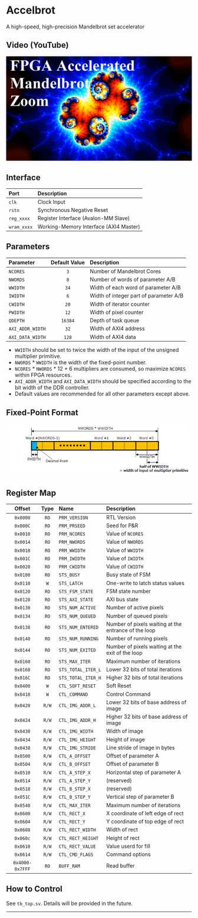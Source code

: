 # Accelbrot

A high-speed, high-precision Mandelbrot set accelerator

## Video (YouTube)

[![](img/youtube_thumb0.png)](https://youtu.be/rN9VtHJ6S8I)

## Interface

|Port|Description|
|:--|:--|
|`clk`|Clock Input|
|`rstn`|Synchronous Negative Reset|
|`reg_xxxx`|Register Interface (Avalon-MM Slave)|
|`wram_xxxx`|Working-Memory Interface (AXI4 Master)|

## Parameters

|Parameter|Default Value|Description|
|:--|:--:|:--|
|`NCORES`|`3`|Number of Mandelbrot Cores|
|`NWORDS`|`8`|Number of words of parameter A/B||
|`WWIDTH`|`34`|Width of each word of parameter A/B|
|`IWIDTH`|`6`|Width of integer part of parameter A/B|
|`CWIDTH`|`20`|Width of iterator counter|
|`PWIDTH`|`12`|Width of pixel counter|
|`QDEPTH`|`16384`|Depth of task queue|
|`AXI_ADDR_WIDTH`|`32`|Width of AXI4 address|
|`AXI_DATA_WIDTH`|`128`|Width of AXI4 data|

- `WWIDTH` should be set to twice the width of the input of the unsigned multiplier primitive.
- `NWORDS` \* `WWIDTH` is the width of the fixed-point number.
- `NCORES` \* `NWORDS` \* 12 + 6 multipliers are consumed, so maximize `NCORES` within FPGA resources.
- `AXI_ADDR_WIDTH` and `AXI_DATA_WIDTH` should be specified according to the bit width of the DDR controller.
- Default values are recommended for all other parameters except above.

## Fixed-Point Format

![](img/fixed_point_format.png)

## Register Map

|Offset|Type|Name|Description|
|:--:|:--:|:--|:--|
|`0x0000`|`RO`|`PRM_VERSION`|RTL Version|
|`0x000C`|`RO`|`PRM_PRSEED`|Seed for P&R|
|`0x0010`|`RO`|`PRM_NCORES`|Value of `NCORES`|
|`0x0014`|`RO`|`PRM_NWORDS`|Value of `NWORDS`|
|`0x0018`|`RO`|`PRM_WWIDTH`|Value of `WWIDTH`|
|`0x001C`|`RO`|`PRM_IWIDTH`|Value of `IWIDTH`|
|`0x0020`|`RO`|`PRM_CWIDTH`|Value of `CWIDTH`|
|`0x0100`|`RO`|`STS_BUSY`|Busy state of FSM|
|`0x0110`|`W`|`STS_LATCH`|One-write to latch status values|
|`0x0120`|`RO`|`STS_FSM_STATE`|FSM state number|
|`0x0128`|`RO`|`STS_AXI_STATE`|AXI bus state|
|`0x0130`|`RO`|`STS_NUM_ACTIVE`|Number of active pixels|
|`0x0134`|`RO`|`STS_NUM_QUEUED`|Number of queued pixels|
|`0x0138`|`RO`|`STS_NUM_ENTERED`|Number of pixels waiting at the entrance of the loop|
|`0x0140`|`RO`|`STS_NUM_RUNNING`|Number of running pixels|
|`0x0144`|`RO`|`STS_NUM_EXITED`|Number of pixels waiting at the exit of the loop|
|`0x0160`|`RO`|`STS_MAX_ITER`|Maximum number of iterations|
|`0x0168`|`RO`|`STS_TOTAL_ITER_L`|Lower 32 bits of total iterations|
|`0x016C`|`RO`|`STS_TOTAL_ITER_H`|Higher 32 bits of total iterations|
|`0x0400`|`W`|`CTL_SOFT_RESET`|Soft Reset|
|`0x0410`|`W`|`CTL_COMMAND`|Control Command|
|`0x0420`|`R/W`|`CTL_IMG_ADDR_L`|Lower 32 bits of base address of image|
|`0x0424`|`R/W`|`CTL_IMG_ADDR_H`|Higher 32 bits of base address of image|
|`0x0430`|`R/W`|`CTL_IMG_WIDTH`|Width of image|
|`0x0434`|`R/W`|`CTL_IMG_HEIGHT`|Height of image|
|`0x0438`|`R/W`|`CTL_IMG_STRIDE`|Line stride of image in bytes|
|`0x0500`|`R/W`|`CTL_A_OFFSET`|Offset of parameter A|
|`0x0504`|`R/W`|`CTL_B_OFFSET`|Offset of parameter B|
|`0x0510`|`R/W`|`CTL_A_STEP_X`|Horizontal step of parameter A|
|`0x0514`|`R/W`|`CTL_A_STEP_Y`|(reserved)|
|`0x0518`|`R/W`|`CTL_B_STEP_X`|(reserved)|
|`0x051C`|`R/W`|`CTL_B_STEP_Y`|Vertical step of parameter B|
|`0x0540`|`R/W`|`CTL_MAX_ITER`|Maximum number of iterations|
|`0x0600`|`R/W`|`CTL_RECT_X`|X coordinate of left edge of rect|
|`0x0604`|`R/W`|`CTL_RECT_Y`|Y coordinate of top edge of rect|
|`0x0608`|`R/W`|`CTL_RECT_WIDTH`|Width of rect|
|`0x060c`|`R/W`|`CTL_RECT_HEIGHT`|Height of rect|
|`0x0610`|`R/W`|`CTL_RECT_VALUE`|Value userd for fill|
|`0x0614`|`R/W`|`CTL_CMD_FLAGS`|Command options|
|`0x4000-0x7FFF`|`RO`|`BUFF_RAM`|Read buffer|

## How to Control

See `tb_top.sv`. Details will be provided in the future.

----
